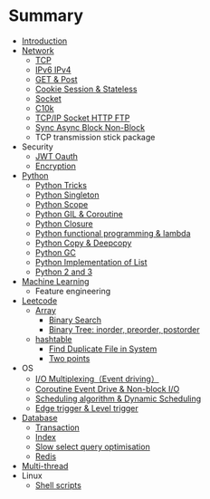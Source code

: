 # Summary

* [Introduction](README.md)
* [Network](neetwork.md)
  * [TCP](neetwork/tcp.md)
  * [IPv6 IPv4](neetwork/ipv6-ipv4.md)
  * [GET & Post](neetwork/get-and-post.md)
  * [Cookie Session & Stateless](neetwork/cookie-session-and-stateless.md)
  * [Socket](neetwork/socket.md)
  * [C10k](neetwork/c10k.md)
  * [TCP/IP Socket HTTP FTP](neetwork/tcpip-socket-http-ftp.md)
  * [Sync Async Block Non-Block](neetwork/sync-async-block-non-block.md)
  * TCP transmission stick package
* Security
  * [JWT Oauth](jwt-oauth.md)
  * [Encryption](encryption.md)
* [Python](python-basic.md)
  * [Python Tricks](python-tricks.md)
  * [Python Singleton](python-advance.md)
  * [Python Scope](python-scope.md)
  * [Python GIL & Coroutine](python-gil.md)
  * [Python Closure](closure.md)
  * [Python functional programming & lambda](python-functional-programming-and-lambda.md)
  * [Python Copy  & Deepcopy ](python-copy-and-deepcopy.md)
  * [Python GC](python-gc.md)
  * [Python Implementation of List](python-implementation-of-list.md)
  * [Python 2 and 3](python-2-and-3.md)
* [Machine Learning](machine-learning.md)
  * Feature engineering
* [Leetcode](leetcode.md)
  * [Array](array.md)
    * [Binary Search](array/binary-search.md)
    * [Binary Tree: inorder, preorder, postorder](array/binary-tree-inorder-preorder-postorder.md)
  * [hashtable](hashtable.md)
    * [Find Duplicate File in System](find-duplicate-file-in-system.md)
    * [Two points](two-points.md)
* OS
  * [I/O Multiplexing（Event  driving）](general.md)
  * [Coroutine Event Drive & Non-block I/O](coroutine-event-drive-and-non-block-io.md)
  * [Scheduling algorithm & Dynamic Scheduling](scheduling-algorithm.md)
  * [Edge trigger & Level trigger](edge-trigger-and-level-trigger.md)
* [Database](database.md)
  * [Transaction](transaction.md)
  * [Index](index.md)
  * [Slow select query optimisation](slow-select-query-optimisation.md)
  * [Redis](redis.md)
* [Multi-thread](multi-thread.md)
* Linux
  * [Shell scripts](shell-scripts.md)

